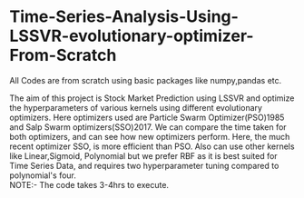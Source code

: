 # Time-Series-Analysis-Using-LSSVR-evolutionary-optimizer-From-Scratch
All Codes are from scratch using basic packages like numpy,pandas etc.

The aim of this project is Stock Market Prediction using LSSVR and optimize the hyperparameters of various kernels using different evolutionary optimizers.
Here optimizers used are Particle Swarm Optimizer(PSO)1985 and Salp Swarm optimizers(SSO)2017. We can compare the time taken for both optimizers, and can see how new optimizers perform. Here, the much recent optimizer SSO, is more efficient than PSO.
Also can use other kernels like Linear,Sigmoid, Polynomial but we prefer RBF as it is best suited for Time Series Data, and requires two hyperparameter tuning compared to polynomial's four.  
NOTE:- The code takes 3-4hrs to execute.  

